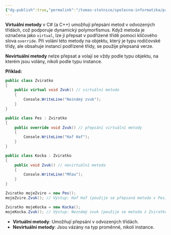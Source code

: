```yaml
---
{"dg-publish":true,"permalink":"/tomas-statnice/spolecna-informatika/programovaci-jazyk/jednoducha-dedicnost/virtualni-a-nevirtualni-metody/","tags":["tomas","spolecna_informatika","programovaci_jazyky"],"noteIcon":""}
---
```


**Virtuální metody** v C# (a C++) umožňují přepsání metod v odvozených třídách, což podporuje dynamický polymorfismus. Když metoda je označena jako `virtual`, lze ji přepsat v podřízené třídě pomocí klíčového slova `override`. Při volání této metody na objektu, který je typu rodičovské třídy, ale obsahuje instanci podřízené třídy, se použije přepsaná verze.

**Nevirtuální metody** nelze přepsat a volají se vždy podle typu objektu, na kterém jsou volány, nikoli podle typu instance.

**Příklad:**

```csharp
public class Zviratko
{
    public virtual void Zvuk() // virtuální metoda
    {
        Console.WriteLine("Neznámý zvuk");
    }
}

public class Pes : Zviratko
{
    public override void Zvuk() // přepsání virtuální metody
    {
        Console.WriteLine("Haf Haf");
    }
}

public class Kocka : Zviratko
{
    public void Zvuk() // nevirtuální metoda
    {
        Console.WriteLine("Mňau");
    }
}

Zviratko mojeZvire = new Pes();
mojeZvire.Zvuk(); // Výstup: Haf Haf (použije se přepsaná metoda v Pes)

Zviratko mojeKocka = new Kocka();
mojeKocka.Zvuk(); // Výstup: Neznámý zvuk (použije se metoda z Zviratko, protože Zvuk v Kocka není virtuální)
```

- **Virtuální metody**: Umožňují přepsání v odvozených třídách.
- **Nevirtuální metody**: Jsou vázány na typ proměnné, nikoli instance.